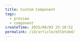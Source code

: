```yaml
---
title: Custom Component
tags:
  - preview
  - component
createTime: 2025/08/03 23:10:52
permalink: /id/article/m3lbtobd/
---
```


<CustomComponent />

